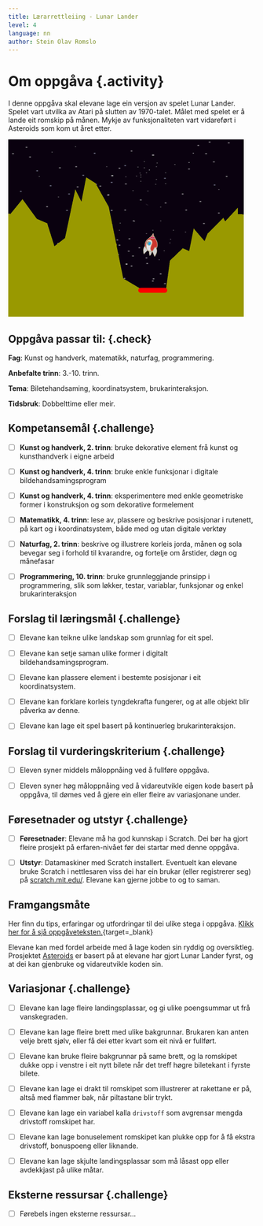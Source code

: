 ```yaml
---
title: Lærarrettleiing - Lunar Lander
level: 4
language: nn
author: Stein Olav Romslo
---
```



# Om oppgåva {.activity}

I denne oppgåva skal elevane lage ein versjon av spelet Lunar Lander. Spelet
vart utvilka av Atari på slutten av 1970-talet. Målet med spelet er å lande eit
romskip på månen. Mykje av funksjonaliteten vart vidareført i Asteroids som kom
ut året etter.

![Illustrasjon av eit ferdig Lunar Lander-spel](lunar_lander.png)

## Oppgåva passar til: {.check}

__Fag__: Kunst og handverk, matematikk, naturfag, programmering.

__Anbefalte trinn__: 3.-10. trinn.

__Tema__: Biletehandsaming, koordinatsystem, brukarinteraksjon.

__Tidsbruk__: Dobbelttime eller meir.

## Kompetansemål {.challenge}

- [ ] __Kunst og handverk, 2. trinn__: bruke dekorative element frå kunst og
  kunsthandverk i eigne arbeid

- [ ] __Kunst og handverk, 4. trinn__: bruke enkle funksjonar i digitale
  bildehandsamingsprogram

- [ ] __Kunst og handverk, 4. trinn__: eksperimentere med enkle geometriske
  former i konstruksjon og som dekorative formelement

- [ ] __Matematikk, 4. trinn__: lese av, plassere og beskrive posisjonar i
  rutenett, på kart og i koordinatsystem, både med og utan digitale verktøy

- [ ] __Naturfag, 2. trinn__: beskrive og illustrere korleis jorda, månen og
  sola bevegar seg i forhold til kvarandre, og fortelje om årstider, døgn og
  månefasar

- [ ] __Programmering, 10. trinn__: bruke grunnleggjande prinsipp i
  programmering, slik som løkker, testar, variablar, funksjonar og enkel
  brukarinteraksjon

## Forslag til læringsmål {.challenge}

- [ ] Elevane kan teikne ulike landskap som grunnlag for eit spel.

- [ ] Elevane kan setje saman ulike former i digitalt bildehandsamingsprogram.

- [ ] Elevane kan plassere element i bestemte posisjonar i eit koordinatsystem.

- [ ] Elevane kan forklare korleis tyngdekrafta fungerer, og at alle objekt blir
  påverka av denne.

- [ ] Elevane kan lage eit spel basert på kontinuerleg brukarinteraksjon.

## Forslag til vurderingskriterium {.challenge}

- [ ] Eleven syner middels måloppnåing ved å fullføre oppgåva.

- [ ] Eleven syner høg måloppnåing ved å vidareutvikle eigen kode basert på
  oppgåva, til dømes ved å gjere ein eller fleire av variasjonane under.

## Føresetnader og utstyr {.challenge}

- [ ] __Føresetnader__: Elevane må ha god kunnskap i Scratch. Dei bør ha gjort
  fleire prosjekt på erfaren-nivået før dei startar med denne oppgåva.

- [ ] __Utstyr__: Datamaskiner med Scratch installert. Eventuelt kan elevane
  bruke Scratch i nettlesaren viss dei har ein brukar (eller registrerer seg) på
  [scratch.mit.edu/](https://scratch.mit.edu/). Elevane kan gjerne jobbe to og
  to saman.

## Framgangsmåte

Her finn du tips, erfaringar og utfordringar til dei ulike stega i oppgåva.
[Klikk her for å sjå
oppgåveteksten.](../lunar_lander/lunar_lander_nn.html){target=_blank}

Elevane kan med fordel arbeide med å lage koden sin ryddig og oversiktleg.
Prosjektet [Asteroids](../asteroids/asteroids_nn.html) er basert på at elevane
har gjort Lunar Lander fyrst, og at dei kan gjenbruke og vidareutvikle koden
sin.

## Variasjonar {.challenge}

- [ ] Elevane kan lage fleire landingsplassar, og gi ulike poengsummar ut frå
  vanskegraden.

- [ ] Elevane kan lage fleire brett med ulike bakgrunnar. Brukaren kan anten
  velje brett sjølv, eller få dei etter kvart som eit nivå er fullført.

- [ ] Elevane kan bruke fleire bakgrunnar på same brett, og la romskipet dukke
  opp i venstre i eit nytt bilete når det treff høgre biletekant i fyrste
  bilete.

- [ ] Elevane kan lage ei drakt til romskipet som illustrerer at rakettane er
  på, altså med flammer bak, når piltastane blir trykt.

- [ ] Elevane kan lage ein variabel kalla `drivstoff` som avgrensar mengda
  drivstoff romskipet har.

- [ ] Elevane kan lage bonuselement romskipet kan plukke opp for å få ekstra
  drivstoff, bonuspoeng eller liknande.

- [ ] Elevane kan lage skjulte landingsplassar som må låsast opp eller
  avdekkjast på ulike måtar.

## Eksterne ressursar {.challenge}

- [ ] Førebels ingen eksterne ressursar...
